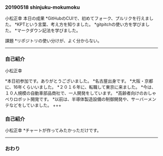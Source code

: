 ### 20190518 shinjuku-mokumoku
小松正幸
本日の成果
*GitHubのCUIで、初めてフォーク、プルリクを行えました。
*KPTという言葉、考え方を知りました。
*gitpitchの使い方を学びました。
*マークダウン記法を学びました。

課題
*リポジトリの使い分けが、よく分からない。

---
### 自己紹介
小松正幸

*本日初参加です。ありがとうございました。
*名古屋出身です。
*大阪・京都に、16年くらいいました。
*２０１６年に、転職して東京に来ました。
*今は、１０人規模の自動車部品商社で、一人開発をしています。
*高齢者向けのおしゃべりロボット開発です。
*以前は、半導体製造設備の制御開発や、サーバーメンテなどをしていました。
+++

### 自己紹介
小松正幸
*チャートが作ってみたかっただけです。

<canvas data-chart="radar">
<!--
{
 "data": {
  "labels": ["dialogflow", "水泳", "python", "コイン集め", "raspberryPi", "ダイエット", "Node.js", "銭湯"],
  "datasets": [
   {
    "data":[30, 10, 30, 20, 40, 30, 10, 50],
    "label":"現状",
    "backgroundColor":"rgba(80,160,240,.8)"
   },
   {
    "data":[50, 50, 70, 40, 30, 80, 20, 50],
    "label":"これからの意気込み",
    "backgroundColor":"rgba(240,160,80,.8)"
   }
  ]
 },
 "options": { "responsive": "true", "scale":{"ticks":{"min":0, "max":100}}}
}
-->
</canvas>

---


### おわり
